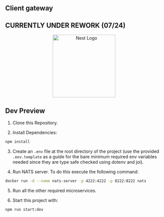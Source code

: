## Client gateway
## CURRENTLY UNDER REWORK (07/24)

<p align="center">
  <a href="http://nestjs.com/" target="blank"><img src="https://nestjs.com/img/logo-small.svg" width="200" alt="Nest Logo" /></a>
</p>

## Dev Preview

1. Clone this Repository.

2. Install Dependencies:
```bash
npm install
```

3. Create an `.env` file at the root directory of the project (use the provided `.env.template` as a guide for the bare minimum required env variables needed since they are type safe checked using dotenv and joi).

4. Run NATS server. To do this execute the following command: 
```bash
docker run -d --name nats-server -p 4222:4222 -p 8222:8222 nats
```

5. Run all the other required microservices.

6. Start this project with:
```bash
npm run start:dev
```
